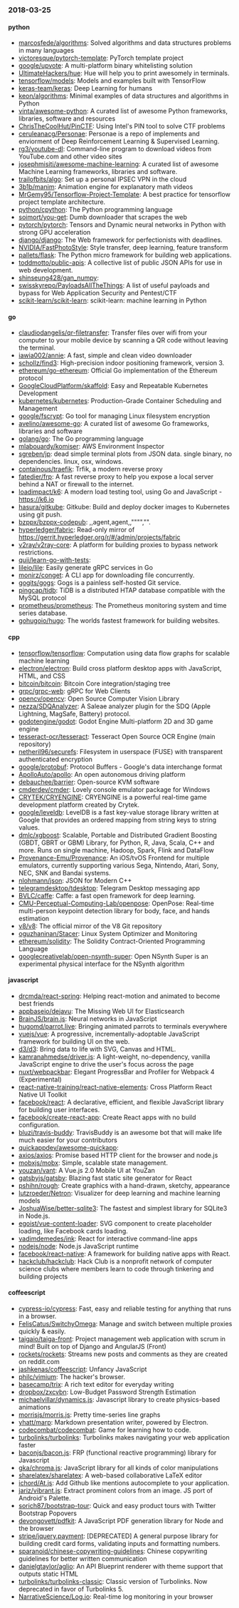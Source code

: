 ### 2018-03-25

#### python
* [marcosfede/algorithms](https://github.com/marcosfede/algorithms): Solved algorithms and data structures problems in many languages
* [victoresque/pytorch-template](https://github.com/victoresque/pytorch-template): PyTorch template project
* [google/upvote](https://github.com/google/upvote): A multi-platform binary whitelisting solution
* [UltimateHackers/hue](https://github.com/UltimateHackers/hue): Hue will help you to print awesomely in terminals.
* [tensorflow/models](https://github.com/tensorflow/models): Models and examples built with TensorFlow
* [keras-team/keras](https://github.com/keras-team/keras): Deep Learning for humans
* [keon/algorithms](https://github.com/keon/algorithms): Minimal examples of data structures and algorithms in Python
* [vinta/awesome-python](https://github.com/vinta/awesome-python): A curated list of awesome Python frameworks, libraries, software and resources
* [ChrisTheCoolHut/PinCTF](https://github.com/ChrisTheCoolHut/PinCTF): Using Intel's PIN tool to solve CTF problems
* [ceruleanacg/Personae](https://github.com/ceruleanacg/Personae): Personae is a repo of implements and enviorment of Deep Reinforcement Learning & Supervised Learning.
* [rg3/youtube-dl](https://github.com/rg3/youtube-dl): Command-line program to download videos from YouTube.com and other video sites
* [josephmisiti/awesome-machine-learning](https://github.com/josephmisiti/awesome-machine-learning): A curated list of awesome Machine Learning frameworks, libraries and software.
* [trailofbits/algo](https://github.com/trailofbits/algo): Set up a personal IPSEC VPN in the cloud
* [3b1b/manim](https://github.com/3b1b/manim): Animation engine for explanatory math videos
* [MrGemy95/Tensorflow-Project-Template](https://github.com/MrGemy95/Tensorflow-Project-Template): A best practice for tensorflow project template architecture.
* [python/cpython](https://github.com/python/cpython): The Python programming language
* [soimort/you-get](https://github.com/soimort/you-get):  Dumb downloader that scrapes the web
* [pytorch/pytorch](https://github.com/pytorch/pytorch): Tensors and Dynamic neural networks in Python with strong GPU acceleration
* [django/django](https://github.com/django/django): The Web framework for perfectionists with deadlines.
* [NVIDIA/FastPhotoStyle](https://github.com/NVIDIA/FastPhotoStyle): Style transfer, deep learning, feature transform
* [pallets/flask](https://github.com/pallets/flask): The Python micro framework for building web applications.
* [toddmotto/public-apis](https://github.com/toddmotto/public-apis): A collective list of public JSON APIs for use in web development.
* [shinseung428/gan_numpy](https://github.com/shinseung428/gan_numpy): 
* [swisskyrepo/PayloadsAllTheThings](https://github.com/swisskyrepo/PayloadsAllTheThings): A list of useful payloads and bypass for Web Application Security and Pentest/CTF
* [scikit-learn/scikit-learn](https://github.com/scikit-learn/scikit-learn): scikit-learn: machine learning in Python

#### go
* [claudiodangelis/qr-filetransfer](https://github.com/claudiodangelis/qr-filetransfer): Transfer files over wifi from your computer to your mobile device by scanning a QR code without leaving the terminal.
* [iawia002/annie](https://github.com/iawia002/annie):  A fast, simple and clean video downloader
* [schollz/find3](https://github.com/schollz/find3): High-precision indoor positioning framework, version 3.
* [ethereum/go-ethereum](https://github.com/ethereum/go-ethereum): Official Go implementation of the Ethereum protocol
* [GoogleCloudPlatform/skaffold](https://github.com/GoogleCloudPlatform/skaffold): Easy and Repeatable Kubernetes Development
* [kubernetes/kubernetes](https://github.com/kubernetes/kubernetes): Production-Grade Container Scheduling and Management
* [google/fscrypt](https://github.com/google/fscrypt): Go tool for managing Linux filesystem encryption
* [avelino/awesome-go](https://github.com/avelino/awesome-go): A curated list of awesome Go frameworks, libraries and software
* [golang/go](https://github.com/golang/go): The Go programming language
* [mlabouardy/komiser](https://github.com/mlabouardy/komiser): AWS Environment Inspector 
* [sgreben/jp](https://github.com/sgreben/jp): dead simple terminal plots from JSON data. single binary, no dependencies. linux, osx, windows.
* [containous/traefik](https://github.com/containous/traefik): Trfik, a modern reverse proxy
* [fatedier/frp](https://github.com/fatedier/frp): A fast reverse proxy to help you expose a local server behind a NAT or firewall to the internet.
* [loadimpact/k6](https://github.com/loadimpact/k6): A modern load testing tool, using Go and JavaScript - https://k6.io
* [hasura/gitkube](https://github.com/hasura/gitkube): Gitkube: Build and deploy docker images to Kubernetes using git push.
* [bzppx/bzppx-codepub](https://github.com/bzppx/bzppx-codepub): ,,agent,agent,,"""","".
* [hyperledger/fabric](https://github.com/hyperledger/fabric): Read-only mirror of https://gerrit.hyperledger.org/r/#/admin/projects/fabric
* [v2ray/v2ray-core](https://github.com/v2ray/v2ray-core): A platform for building proxies to bypass network restrictions.
* [quii/learn-go-with-tests](https://github.com/quii/learn-go-with-tests): 
* [lileio/lile](https://github.com/lileio/lile): Easily generate gRPC services in Go 
* [monirz/conget](https://github.com/monirz/conget): A CLI app for downloading file concurrently.
* [gogits/gogs](https://github.com/gogits/gogs): Gogs is a painless self-hosted Git service.
* [pingcap/tidb](https://github.com/pingcap/tidb): TiDB is a distributed HTAP database compatible with the MySQL protocol
* [prometheus/prometheus](https://github.com/prometheus/prometheus): The Prometheus monitoring system and time series database.
* [gohugoio/hugo](https://github.com/gohugoio/hugo): The worlds fastest framework for building websites.

#### cpp
* [tensorflow/tensorflow](https://github.com/tensorflow/tensorflow): Computation using data flow graphs for scalable machine learning
* [electron/electron](https://github.com/electron/electron): Build cross platform desktop apps with JavaScript, HTML, and CSS
* [bitcoin/bitcoin](https://github.com/bitcoin/bitcoin): Bitcoin Core integration/staging tree
* [grpc/grpc-web](https://github.com/grpc/grpc-web): gRPC for Web Clients
* [opencv/opencv](https://github.com/opencv/opencv): Open Source Computer Vision Library
* [nezza/SDQAnalyzer](https://github.com/nezza/SDQAnalyzer): A Saleae analyzer plugin for the SDQ (Apple Lightning, MagSafe, Battery) protocol.
* [godotengine/godot](https://github.com/godotengine/godot): Godot Engine  Multi-platform 2D and 3D game engine
* [tesseract-ocr/tesseract](https://github.com/tesseract-ocr/tesseract): Tesseract Open Source OCR Engine (main repository)
* [netheril96/securefs](https://github.com/netheril96/securefs): Filesystem in userspace (FUSE) with transparent authenticated encryption
* [google/protobuf](https://github.com/google/protobuf): Protocol Buffers - Google's data interchange format
* [ApolloAuto/apollo](https://github.com/ApolloAuto/apollo): An open autonomous driving platform
* [debauchee/barrier](https://github.com/debauchee/barrier): Open-source KVM software
* [cmderdev/cmder](https://github.com/cmderdev/cmder): Lovely console emulator package for Windows
* [CRYTEK/CRYENGINE](https://github.com/CRYTEK/CRYENGINE): CRYENGINE is a powerful real-time game development platform created by Crytek.
* [google/leveldb](https://github.com/google/leveldb): LevelDB is a fast key-value storage library written at Google that provides an ordered mapping from string keys to string values.
* [dmlc/xgboost](https://github.com/dmlc/xgboost): Scalable, Portable and Distributed Gradient Boosting (GBDT, GBRT or GBM) Library, for Python, R, Java, Scala, C++ and more. Runs on single machine, Hadoop, Spark, Flink and DataFlow
* [Provenance-Emu/Provenance](https://github.com/Provenance-Emu/Provenance): An iOS/tvOS Frontend for multiple emulators, currently supporting various Sega, Nintendo, Atari, Sony, NEC, SNK and Bandai systems.
* [nlohmann/json](https://github.com/nlohmann/json): JSON for Modern C++
* [telegramdesktop/tdesktop](https://github.com/telegramdesktop/tdesktop): Telegram Desktop messaging app
* [BVLC/caffe](https://github.com/BVLC/caffe): Caffe: a fast open framework for deep learning.
* [CMU-Perceptual-Computing-Lab/openpose](https://github.com/CMU-Perceptual-Computing-Lab/openpose): OpenPose: Real-time multi-person keypoint detection library for body, face, and hands estimation
* [v8/v8](https://github.com/v8/v8): The official mirror of the V8 Git repository
* [oguzhaninan/Stacer](https://github.com/oguzhaninan/Stacer): Linux System Optimizer and Monitoring
* [ethereum/solidity](https://github.com/ethereum/solidity): The Solidity Contract-Oriented Programming Language
* [googlecreativelab/open-nsynth-super](https://github.com/googlecreativelab/open-nsynth-super): Open NSynth Super is an experimental physical interface for the NSynth algorithm

#### javascript
* [drcmda/react-spring](https://github.com/drcmda/react-spring):  Helping react-motion and animated to become best friends
* [appbaseio/dejavu](https://github.com/appbaseio/dejavu): The Missing Web UI for Elasticsearch
* [BrainJS/brain.js](https://github.com/BrainJS/brain.js):  Neural networks in JavaScript
* [hugomd/parrot.live](https://github.com/hugomd/parrot.live):  Bringing animated parrots to terminals everywhere
* [vuejs/vue](https://github.com/vuejs/vue):  A progressive, incrementally-adoptable JavaScript framework for building UI on the web.
* [d3/d3](https://github.com/d3/d3): Bring data to life with SVG, Canvas and HTML. 
* [kamranahmedse/driver.js](https://github.com/kamranahmedse/driver.js): A light-weight, no-dependency, vanilla JavaScript engine to drive the user's focus across the page
* [nuxt/webpackbar](https://github.com/nuxt/webpackbar): Elegant ProgressBar and Profiler for Webpack 4 (Experimental)
* [react-native-training/react-native-elements](https://github.com/react-native-training/react-native-elements): Cross Platform React Native UI Toolkit
* [facebook/react](https://github.com/facebook/react): A declarative, efficient, and flexible JavaScript library for building user interfaces.
* [facebook/create-react-app](https://github.com/facebook/create-react-app): Create React apps with no build configuration.
* [bluzi/travis-buddy](https://github.com/bluzi/travis-buddy):  TravisBuddy is an awesome bot that will make life much easier for your contributors
* [quickappdev/awesome-quickapp](https://github.com/quickappdev/awesome-quickapp): 
* [axios/axios](https://github.com/axios/axios): Promise based HTTP client for the browser and node.js
* [mobxjs/mobx](https://github.com/mobxjs/mobx): Simple, scalable state management.
* [youzan/vant](https://github.com/youzan/vant): A Vue.js 2.0 Mobile UI at YouZan
* [gatsbyjs/gatsby](https://github.com/gatsbyjs/gatsby):  Blazing fast static site generator for React
* [pshihn/rough](https://github.com/pshihn/rough): Create graphics with a hand-drawn, sketchy, appearance
* [lutzroeder/Netron](https://github.com/lutzroeder/Netron): Visualizer for deep learning and machine learning models
* [JoshuaWise/better-sqlite3](https://github.com/JoshuaWise/better-sqlite3): The fastest and simplest library for SQLite3 in Node.js.
* [egoist/vue-content-loader](https://github.com/egoist/vue-content-loader): SVG component to create placeholder loading, like Facebook cards loading.
* [vadimdemedes/ink](https://github.com/vadimdemedes/ink):  React for interactive command-line apps
* [nodejs/node](https://github.com/nodejs/node): Node.js JavaScript runtime 
* [facebook/react-native](https://github.com/facebook/react-native): A framework for building native apps with React.
* [hackclub/hackclub](https://github.com/hackclub/hackclub): Hack Club is a nonprofit network of computer science clubs where members learn to code through tinkering and building projects

#### coffeescript
* [cypress-io/cypress](https://github.com/cypress-io/cypress): Fast, easy and reliable testing for anything that runs in a browser.
* [FelisCatus/SwitchyOmega](https://github.com/FelisCatus/SwitchyOmega): Manage and switch between multiple proxies quickly & easily.
* [taigaio/taiga-front](https://github.com/taigaio/taiga-front): Project management web application with scrum in mind! Built on top of Django and AngularJS (Front)
* [rockets/rockets](https://github.com/rockets/rockets): Streams new posts and comments as they are created on reddit.com
* [jashkenas/coffeescript](https://github.com/jashkenas/coffeescript): Unfancy JavaScript
* [philc/vimium](https://github.com/philc/vimium): The hacker's browser.
* [basecamp/trix](https://github.com/basecamp/trix): A rich text editor for everyday writing
* [dropbox/zxcvbn](https://github.com/dropbox/zxcvbn): Low-Budget Password Strength Estimation
* [michaelvillar/dynamics.js](https://github.com/michaelvillar/dynamics.js): Javascript library to create physics-based animations
* [morrisjs/morris.js](https://github.com/morrisjs/morris.js): Pretty time-series line graphs
* [yhatt/marp](https://github.com/yhatt/marp): Markdown presentation writer, powered by Electron.
* [codecombat/codecombat](https://github.com/codecombat/codecombat): Game for learning how to code.
* [turbolinks/turbolinks](https://github.com/turbolinks/turbolinks): Turbolinks makes navigating your web application faster
* [baconjs/bacon.js](https://github.com/baconjs/bacon.js): FRP (functional reactive programming) library for Javascript
* [gka/chroma.js](https://github.com/gka/chroma.js): JavaScript library for all kinds of color manipulations
* [sharelatex/sharelatex](https://github.com/sharelatex/sharelatex): A web-based collaborative LaTeX editor
* [ichord/At.js](https://github.com/ichord/At.js): Add Github like mentions autocomplete to your application.
* [jariz/vibrant.js](https://github.com/jariz/vibrant.js): Extract prominent colors from an image. JS port of Android's Palette.
* [sorich87/bootstrap-tour](https://github.com/sorich87/bootstrap-tour): Quick and easy product tours with Twitter Bootstrap Popovers
* [devongovett/pdfkit](https://github.com/devongovett/pdfkit): A JavaScript PDF generation library for Node and the browser
* [stripe/jquery.payment](https://github.com/stripe/jquery.payment): [DEPRECATED] A general purpose library for building credit card forms, validating inputs and formatting numbers.
* [sparanoid/chinese-copywriting-guidelines](https://github.com/sparanoid/chinese-copywriting-guidelines): Chinese copywriting guidelines for better written communication
* [danielgtaylor/aglio](https://github.com/danielgtaylor/aglio): An API Blueprint renderer with theme support that outputs static HTML
* [turbolinks/turbolinks-classic](https://github.com/turbolinks/turbolinks-classic): Classic version of Turbolinks. Now deprecated in favor of Turbolinks 5.
* [NarrativeScience/Log.io](https://github.com/NarrativeScience/Log.io): Real-time log monitoring in your browser
